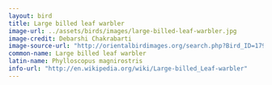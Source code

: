 ```yaml
---
layout: bird
title: Large billed leaf warbler
image-url: ../assets/birds/images/large-billed-leaf-warbler.jpg
image-credit: Debarshi Chakrabarti
image-source-url: "http://orientalbirdimages.org/search.php?Bird_ID=1799&Bird_Image_ID=53966&Bird_Family_ID=&p=2"
common-name: Large billed leaf warbler
latin-name: Phylloscopus magnirostris
info-url: "http://en.wikipedia.org/wiki/Large-billed_Leaf-warbler"
---
```

